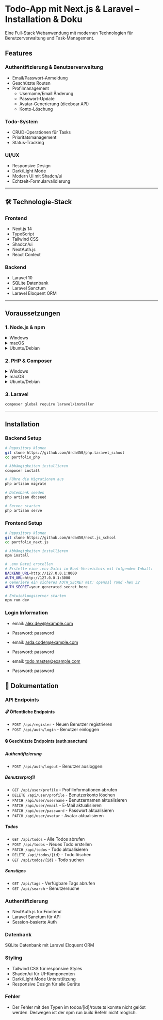 # Todo-App mit Next.js & Laravel – Installation & Doku

Eine Full-Stack Webanwendung mit modernen Technologien für Benutzerverwaltung und Task-Management.

## Features

### Authentifizierung & Benutzerverwaltung

- Email/Passwort-Anmeldung
- Geschützte Routen
- Profilmanagement
  - Username/Email Änderung
  - Passwort-Update
  - Avatar-Generierung (dicebear API)
  - Konto-Löschung

### Todo-System

- CRUD-Operationen für Tasks
- Prioritätsmanagement
- Status-Tracking

### UI/UX

- Responsive Design
- Dark/Light Mode
- Modern UI mit Shadcn/ui
- Echtzeit-Formularvalidierung

---

## 🛠 Technologie-Stack

### Frontend

- Next.js 14
- TypeScript
- Tailwind CSS
- Shadcn/ui
- NextAuth.js
- React Context

### Backend

- Laravel 10
- SQLite Datenbank
- Laravel Sanctum
- Laravel Eloquent ORM

---

## Voraussetzungen

### 1. Node.js & npm

<details>
<summary>Windows</summary>

1. Node.js von [nodejs.org](https://nodejs.org/) herunterladen
2. Installer ausführen
3. Überprüfen:

```bash
node --version
npm --version
```

</details>

<details>
<summary>macOS</summary>

```bash
brew install node
```

</details>

<details>
<summary>Ubuntu/Debian</summary>

```bash
curl -fsSL https://deb.nodesource.com/setup_18.x | sudo -E bash -
sudo apt-get install -y nodejs
```

</details>

### 2. PHP & Composer

<details>
<summary>Windows</summary>

1. PHP von [windows.php.net](https://windows.php.net/download/)
2. Composer von [getcomposer.org](https://getcomposer.org/download/)
3. PHP zur PATH-Variable hinzufügen
</details>

<details>
<summary>macOS</summary>

```bash
brew install php
brew install composer
```

</details>

<details>
<summary>Ubuntu/Debian</summary>

```bash
sudo apt update
sudo apt install php8.1 php8.1-cli php8.1-common php8.1-sqlite3
sudo apt install composer
```

</details>

### 3. Laravel

```bash
composer global require laravel/installer
```

---

## Installation

### Backend Setup

```bash
# Repository klonen
git clone https://github.com/Arda450/php.laravel_school
cd portfolio_php

# Abhängigkeiten installieren
composer install

# Führe die Migrationen aus
php artisan migrate

# Datenbank seeden
php artisan db:seed

# Server starten
php artisan serve
```

### Frontend Setup

```bash
# Repository klonen
git clone https://github.com/Arda450/next.js_school
cd portfolio_next.js

# Abhängigkeiten installieren
npm install

# .env Datei erstellen
# Erstelle eine .env Datei im Root-Verzeichnis mit folgendem Inhalt:
BACKEND_URL=http://127.0.0.1:8000
AUTH_URL=http://127.0.0.1:3000
# Generiere ein sicheres AUTH_SECRET mit: openssl rand -hex 32
AUTH_SECRET=your_generated_secret_here

# Entwicklungsserver starten
npm run dev
```

### Login Information

- email: alex.dev@example.com
- Password: password

- email: arda.coder@example.com
- Password: password

- email: todo.master@example.com
- Password: password

## 📖 Dokumentation

### API Endpoints

#### 🔓 Öffentliche Endpoints

- `POST /api/register` - Neuen Benutzer registrieren
- `POST /api/auth/login` - Benutzer einloggen

#### 🔒 Geschützte Endpoints (auth:sanctum)

##### Authentifizierung

- `POST /api/auth/logout` - Benutzer ausloggen

##### Benutzerprofil

- `GET /api/user/profile` - Profilinformationen abrufen
- `DELETE /api/user/profile` - Benutzerkonto löschen
- `PATCH /api/user/username` - Benutzernamen aktualisieren
- `PATCH /api/user/email` - E-Mail aktualisieren
- `PATCH /api/user/password` - Passwort aktualisieren
- `PATCH /api/user/avatar` - Avatar aktualisieren

##### Todos

- `GET /api/todos` - Alle Todos abrufen
- `POST /api/todos` - Neues Todo erstellen
- `PATCH /api/todos` - Todo aktualisieren
- `DELETE /api/todos/{id}` - Todo löschen
- `GET /api/todos/{id}` - Todo suchen

##### Sonstiges

- `GET /api/tags` - Verfügbare Tags abrufen
- `GET /api/search` - Benutzersuche

### Authentifizierung

- NextAuth.js für Frontend
- Laravel Sanctum für API
- Session-basierte Auth

### Datenbank

SQLite Datenbank mit Laravel Eloquent ORM

### Styling

- Tailwind CSS für responsive Styles
- Shadcn/ui für UI-Komponenten
- Dark/Light Mode Unterstützung
- Responsive Design für alle Geräte

### Fehler

- Der Fehler mit den Typen im todos/[id]/route.ts konnte nicht gelöst werden. Deswegen ist der npm run build Befehl nicht möglich.
